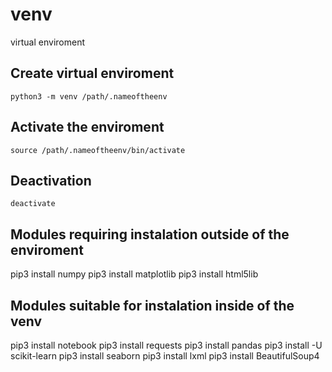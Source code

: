 # venv

virtual enviroment

## Create virtual enviroment
```
python3 -m venv /path/.nameoftheenv
```

## Activate the enviroment
```
source /path/.nameoftheenv/bin/activate
```

## Deactivation
```
deactivate
```

## Modules requiring instalation outside of the enviroment

pip3 install numpy
pip3 install matplotlib
pip3 install html5lib

## Modules suitable for instalation inside of the venv

pip3 install notebook
pip3 install requests
pip3 install pandas
pip3 install -U scikit-learn
pip3 install seaborn
pip3 install lxml
pip3 install BeautifulSoup4
